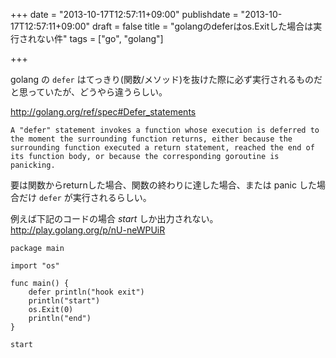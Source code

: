 +++
date = "2013-10-17T12:57:11+09:00"
publishdate = "2013-10-17T12:57:11+09:00"
draft = false
title = "golangのdeferはos.Exitした場合は実行されない件"
tags = ["go", "golang"]

+++

golang の `defer` はてっきり(関数/メソッド)を抜けた際に必ず実行されるものだと思っていたが、どうやら違うらしい。

http://golang.org/ref/spec#Defer_statements

```text
A "defer" statement invokes a function whose execution is deferred to the moment the surrounding function returns, either because the surrounding function executed a return statement, reached the end of its function body, or because the corresponding goroutine is panicking.
```

要は関数からreturnした場合、関数の終わりに達した場合、または panic した場合だけ `defer` が実行されるらしい。

例えば下記のコードの場合 *start* しか出力されない。
http://play.golang.org/p/nU-neWPUiR

```
package main

import "os"

func main() {
    defer println("hook exit")
    println("start")
    os.Exit(0)
    println("end")
}
```

```text
start
```
